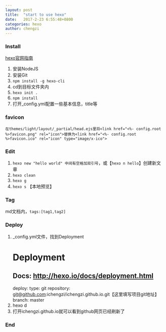 ```yaml
---
layout: post
title:  "start to use hexo"
date:   2017-2-23 6:55:48+0800
categories: hexo
author: chengzi
---
```


### Install

[hexo官网指南](https://hexo.io/zh-cn/docs/index.html#安装前提)

1.  安装NodeJS
2.  安装Git
3.  `npm install -g hexo-cli`
4.  cd到目标文件夹内
5.  `hexo init .`
6.  `npm install`
7.  打开_config.yml配置一些基本信息，title等

### favicon

`在themes/light/layout/_partial/head.ejs里将<link href="<%- config.root %>favicon.png" rel="icon">替换为<link href="<%- config.root %>favicon.ico" rel="icon" type="image/x-ico">`

### Edit

1.  `hexo new "hello world" 中间有空格加双引号`，或【`hexo n hello`】创建新文章
2.  `hexo clean`
3.  `hexo g`
4.  `hexo s` 【本地预览】

### Tag

md文档内，`tags:[tag1,tag2]`

### Deploy
1. _config.yml文件，找到Deployment
    # Deployment
    ## Docs: http://hexo.io/docs/deployment.html
    deploy:
      type: git
      repository: git@github.com:ichengzi/ichengzi.github.io.git【这里填写项目git地址】
      branch: master
2. hexo d
3. 打开ichengzi.github.io就可以看到github网页已经刷新了

### End